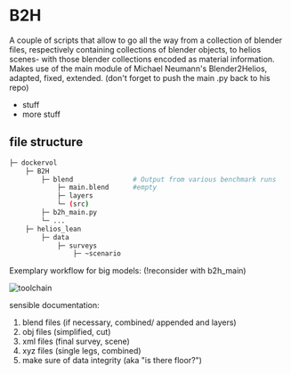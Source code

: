 # B2H

A couple of scripts that allow to go all the way from a collection of blender files, respectively containing collections of blender objects, to helios scenes- with those blender collections encoded as material information. Makes use of the main module of Michael Neumann's Blender2Helios, adapted, fixed, extended. (don't forget to push the main .py back to his repo)

* stuff
* more stuff

## file structure

```bash
├─ dockervol
    ├─ B2H
        ├─ blend               # Output from various benchmark runs
            ├─ main.blend      #empty
            ├─ layers
            └─ (src)
        ├─ b2h_main.py
        └─ ...
    ├─ helios_lean
        ├─ data
            ├─ surveys
                ├─ ~scenario
```


Exemplary workflow for big models: (!reconsider with b2h_main)

![toolchain](https://github.com/fnoi/blender_helpers/blob/master/b2h_toolchain.PNG)

sensible documentation:
1. blend files (if necessary, combined/ appended and layers)
2. obj files (simplified, cut)
3. xml files (final survey, scene)
4. xyz files (single legs, combined)
5. make sure of data integrity (aka "is there floor?")
